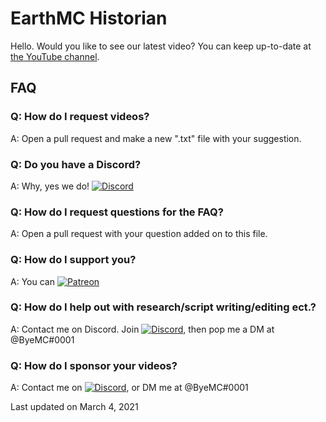 # EarthMC Historian
Hello. Would you like to see our latest video?
You can keep up-to-date at [the YouTube channel](https://www.youtube.com/channel/UCeSfl0IWQHySIbdj0PUikhg).

## FAQ

### Q: How do I request videos?
A: Open a pull request and make a new ".txt" file with your suggestion.

### Q: Do you have a Discord?
A: Why, yes we do! [![Discord](https://img.shields.io/discord/804709519732506646?label=Join%20here%21)](https://discord.gg/3tkRnKJxj7)

### Q: How do I request questions for the FAQ?
A: Open a pull request with your question added on to this file. 

### Q: How do I support you?
A: You can [![Patreon](https://img.shields.io/badge/Support%20me%20on-Patreon-orange)](https://patreon.com/unsttv)

### Q: How do I help out with research/script writing/editing ect.?
A: Contact me on Discord. Join [![Discord](https://img.shields.io/discord/804709519732506646?label=our%20Discord)](https://discord.gg/3tkRnKJxj7), then pop me a DM at @ByeMC#0001

### Q: How do I sponsor your videos?
A: Contact me on [![Discord](https://img.shields.io/discord/804709519732506646?label=our%20Discord)](https://discord.gg/3tkRnKJxj7), or DM me at @ByeMC#0001

Last updated on March 4, 2021
